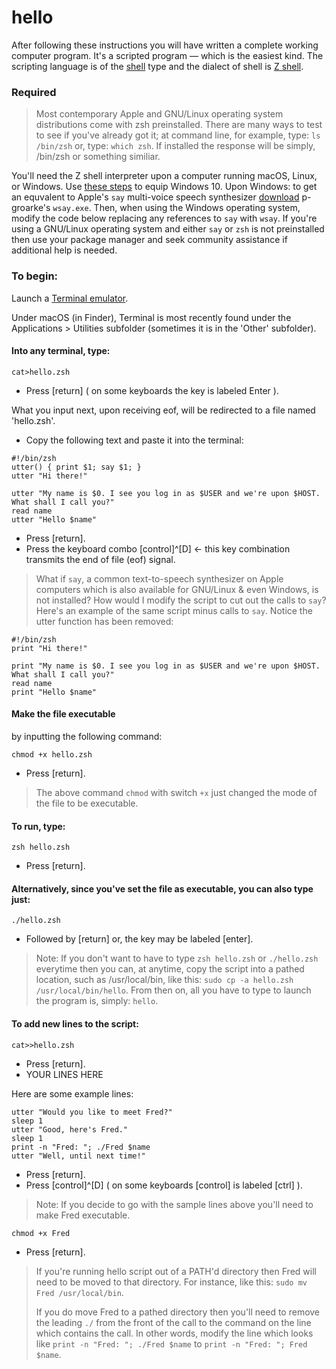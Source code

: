 # hello

After following these instructions you will have written a complete working computer program. It's a scripted program — which is the easiest kind. The scripting language is of the [shell](https://youtu.be/XvDZLjaCJuw) type and the dialect of shell is [Z shell](https://en.wikipedia.org/wiki/Z_shell).

### Required
> Most contemporary Apple and GNU/Linux operating system distributions come with zsh preinstalled. There are many ways to test to see if you've already got it; at command line, for example, type: `ls /bin/zsh` or, type: `which zsh`. If installed the response will be simply, /bin/zsh or something similiar.

You'll need the Z shell interpreter upon a computer running macOS, Linux, or Windows. Use [these steps](https://www.howtogeek.com/258518/how-to-use-zsh-or-another-shell-in-windows-10/) to equip Windows 10. Upon Windows: to get an equvalent to Apple's ```say``` multi-voice speech synthesizer [download](https://github.com/p-groarke/wsay/releases) p-groarke's ```wsay.exe```. Then, when using the Windows operating system, modify the code below replacing any references to ```say``` with ```wsay```. If you're using a GNU/Linux operating system and either ```say``` or ```zsh``` is not preinstalled then use your package manager and seek community assistance if additional help is needed.

### To begin:
Launch a [Terminal emulator](https://en.wikipedia.org/wiki/Terminal#Software).

Under macOS (in Finder), Terminal is most recently found under the Applications > Utilities subfolder (sometimes it is in the 'Other' subfolder).

#### Into any terminal, type:
```
cat>hello.zsh 
```
* Press [return] ( on some keyboards the key is labeled Enter ).

What you input next, upon receiving eof, will be redirected to a file named 'hello.zsh'.
* Copy the following text and paste it into the terminal:
```
#!/bin/zsh
utter() { print $1; say $1; }
utter "Hi there!"

utter "My name is $0. I see you log in as $USER and we're upon $HOST. What shall I call you?"
read name
utter "Hello $name"
```
* Press [return].
* Press the keyboard combo [control]^[D] <- this key combination transmits the end of file (eof) signal.

> What if ```say```, a common text-to-speech synthesizer on Apple computers which is also available for GNU/Linux & even Windows, is not installed? How would I modify the script to cut out the calls to ``say``?  Here's an example of the same script minus calls to ```say```.  Notice the utter function has been removed:
```
#!/bin/zsh
print "Hi there!"

print "My name is $0. I see you log in as $USER and we're upon $HOST. What shall I call you?"
read name
print "Hello $name"
```
#### Make the file executable
by inputting the following command:
```
chmod +x hello.zsh
```
* Press [return].
> The above command ```chmod``` with switch ```+x``` just changed the mode of the file to be executable.
#### To run, type:
```
zsh hello.zsh
```
* Press [return].
#### Alternatively, since you've set the file as executable, you can also type just:
```
./hello.zsh
```
* Followed by [return] or, the key may be labeled [enter].
> Note: If you don't want to have to type ```zsh hello.zsh``` or ```./hello.zsh``` everytime then you can, at anytime, copy the script into a pathed location, such as /usr/local/bin, like this: ```sudo cp -a hello.zsh /usr/local/bin/hello```. From then on, all you have to type to launch the program is, simply: ```hello```.
#### To add new lines to the script:
```
cat>>hello.zsh
```
* Press [return].
* YOUR LINES HERE

Here are some example lines:
```
utter "Would you like to meet Fred?"
sleep 1
utter "Good, here's Fred."
sleep 1
print -n "Fred: "; ./Fred $name
utter "Well, until next time!"
```
* Press [return].
* Press [control]^[D] ( on some keyboards [control] is labeled [ctrl] ).
> Note: If you decide to go with the sample lines above you'll need to make Fred executable.

```
chmod +x Fred
```
* Press [return].
> If you're running hello script out of a PATH'd directory then Fred will need to be moved to that directory. For instance, like this: ```sudo mv Fred /usr/local/bin```. 
> 
> If you do move Fred to a pathed directory then you'll need to remove the leading ```./``` from the front of the call to the command on the line which contains the call. In other words, modify the line which looks like ```print -n "Fred: "; ./Fred $name``` to ```print -n "Fred: "; Fred $name```.

